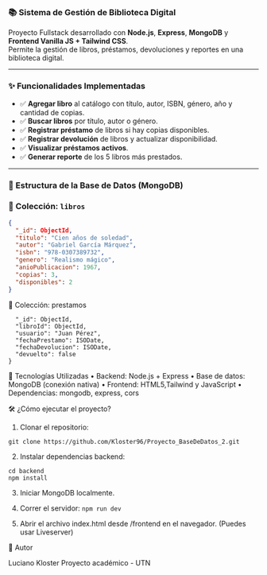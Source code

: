 ### 📚 Sistema de Gestión de Biblioteca Digital

Proyecto Fullstack desarrollado con **Node.js**, **Express**, **MongoDB** y **Frontend Vanilla JS + Tailwind CSS**.  
Permite la gestión de libros, préstamos, devoluciones y reportes en una biblioteca digital.

---

### ✨ Funcionalidades Implementadas

- ✅ **Agregar libro** al catálogo con título, autor, ISBN, género, año y cantidad de copias.
- ✅ **Buscar libros** por título, autor o género.
- ✅ **Registrar préstamo** de libros si hay copias disponibles.
- ✅ **Registrar devolución** de libros y actualizar disponibilidad.
- ✅ **Visualizar préstamos activos**.
- ✅ **Generar reporte** de los 5 libros más prestados.

---

### 📝 Estructura de la Base de Datos (MongoDB)

### 📘 Colección: `libros`
```json
{
  "_id": ObjectId,
  "titulo": "Cien años de soledad",
  "autor": "Gabriel García Márquez",
  "isbn": "978-0307389732",
  "genero": "Realismo mágico",
  "anioPublicacion": 1967,
  "copias": 3,
  "disponibles": 2
} 
```

📝 Colección: prestamos

``` {
  "_id": ObjectId,
  "libroId": ObjectId,
  "usuario": "Juan Pérez",
  "fechaPrestamo": ISODate,
  "fechaDevolucion": ISODate,
  "devuelto": false
}
```

🚀 Tecnologías Utilizadas
	•	Backend: Node.js + Express
	•	Base de datos: MongoDB (conexión nativa)
	•	Frontend: HTML5,Tailwind y JavaScript
	•	Dependencias: mongodb, express, cors

🛠️ ¿Cómo ejecutar el proyecto?
1.	Clonar el repositorio:
``` 
git clone https://github.com/Kloster96/Proyecto_BaseDeDatos_2.git 
```

2.	Instalar dependencias backend:
```
cd backend
npm install
```

3.	Iniciar MongoDB localmente.

4.	Correr el servidor:
```npm run dev```

5.	Abrir el archivo index.html desde /frontend en el navegador.
(Puedes usar Liveserver)

👤 Autor

Luciano Kloster
Proyecto académico - UTN




